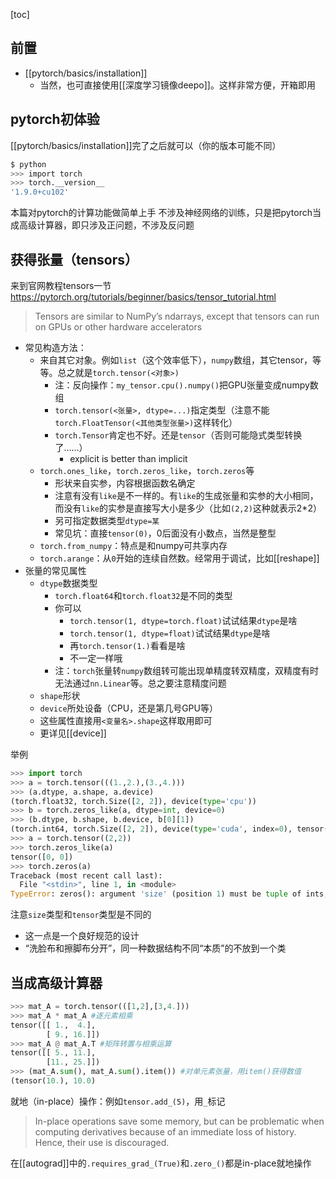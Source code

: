 [toc]
## 前置
- [[pytorch/basics/installation]]
  - 当然，也可直接使用[[深度学习镜像deepo]]。这样非常方便，开箱即用

## pytorch初体验
[[pytorch/basics/installation]]完了之后就可以（你的版本可能不同）
```sh
$ python
>>> import torch
>>> torch.__version__
'1.9.0+cu102'
```
本篇对pytorch的计算功能做简单上手
不涉及神经网络的训练，只是把pytorch当成高级计算器，即只涉及正问题，不涉及反问题
## 获得张量（tensors）
来到官网教程tensors一节
https://pytorch.org/tutorials/beginner/basics/tensor_tutorial.html
> Tensors are similar to NumPy’s ndarrays, except that tensors can run on GPUs or other hardware accelerators

- 常见构造方法：
  - 来自其它对象。例如`list`（这个效率低下），`numpy`数组，其它tensor，等等。总之就是`torch.tensor(<对象>)`
    - 注：反向操作：`my_tensor.cpu().numpy()`把GPU张量变成numpy数组
    - `torch.tensor(<张量>, dtype=...)`指定类型（注意不能`torch.FloatTensor(<其他类型张量>)`这样转化）
    - `torch.Tensor`肯定也不好。还是`tensor`（否则可能隐式类型转换了……）
      - explicit is better than implicit
  - `torch.ones_like`，`torch.zeros_like`，`torch.zeros`等
    - 形状来自实参，内容根据函数名确定
    - 注意有没有`like`是不一样的。有`like`的生成张量和实参的大小相同，而没有`like`的实参是直接写大小是多少（比如`(2,2)`这种就表示2*2）
    - 另可指定数据类型`dtype=某`
    - 常见坑：直接`tensor(0)`，0后面没有小数点，当然是整型
  - `torch.from_numpy`：特点是和numpy可共享内存
  - `torch.arange`：从`0`开始的连续自然数。经常用于调试，比如[[reshape]]
- 张量的常见属性
  - `dtype`数据类型
    - `torch.float64`和`torch.float32`是不同的类型
    - 你可以
      - `torch.tensor(1, dtype=torch.float)`试试结果`dtype`是啥
      - `torch.tensor(1, dtype=float)`试试结果`dtype`是啥
      - 再`torch.tensor(1.)`看看是啥
      - 不一定一样哦
    - 注：`torch`张量转`numpy`数组转可能出现单精度转双精度，双精度有时无法通过`nn.Linear`等。总之要注意精度问题
  - `shape`形状
  - `device`所处设备（CPU，还是第几号GPU等）
  - 这些属性直接用`<变量名>.shape`这样取用即可
  - 更详见[[device]]

举例
```python
>>> import torch
>>> a = torch.tensor(((1.,2.),(3.,4.)))
>>> (a.dtype, a.shape, a.device)
(torch.float32, torch.Size([2, 2]), device(type='cpu'))
>>> b = torch.zeros_like(a, dtype=int, device=0)
>>> (b.dtype, b.shape, b.device, b[0][1])
(torch.int64, torch.Size([2, 2]), device(type='cuda', index=0), tensor(0, device='cuda:0'))
>>> a = torch.tensor((2,2))
>>> torch.zeros_like(a)
tensor([0, 0])
>>> torch.zeros(a)
Traceback (most recent call last):
  File "<stdin>", line 1, in <module>
TypeError: zeros(): argument 'size' (position 1) must be tuple of ints, not Tensor
```
注意`size`类型和`tensor`类型是不同的
- 这一点是一个良好规范的设计
- “洗脸布和擦脚布分开”，同一种数据结构不同“本质”的不放到一个类
## 当成高级计算器
```python
>>> mat_A = torch.tensor(([1,2],[3,4.]))
>>> mat_A * mat_A #逐元素相乘
tensor([[ 1.,  4.],
        [ 9., 16.]])
>>> mat_A @ mat_A.T #矩阵转置与相乘运算
tensor([[ 5., 11.],
        [11., 25.]])
>>> (mat_A.sum(), mat_A.sum().item()) #对单元素张量，用item()获得数值
(tensor(10.), 10.0)
```
就地（in-place）操作：例如`tensor.add_(5)`，用`_`标记
> In-place operations save some memory, but can be problematic when computing derivatives because of an immediate loss of history. Hence, their use is discouraged.

在[[autograd]]中的`.requires_grad_(True)`和`.zero_()`都是in-place就地操作